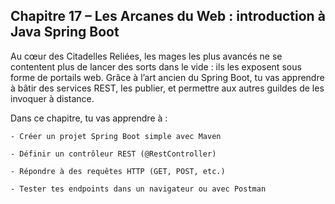 ## Chapitre 17 – Les Arcanes du Web : introduction à Java Spring Boot

Au cœur des Citadelles Reliées, les mages les plus avancés ne se contentent plus de lancer des sorts dans le vide : ils les exposent sous forme de portails web. Grâce à l’art ancien du Spring Boot, tu vas apprendre à bâtir des services REST, les publier, et permettre aux autres guildes de les invoquer à distance.

Dans ce chapitre, tu vas apprendre à :

    - Créer un projet Spring Boot simple avec Maven

    - Définir un contrôleur REST (@RestController)

    - Répondre à des requêtes HTTP (GET, POST, etc.)

    - Tester tes endpoints dans un navigateur ou avec Postman
